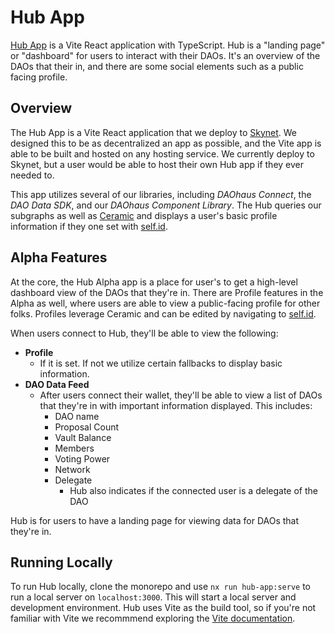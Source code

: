 # Hub App

[Hub App](./hub-app/) is a Vite React application with TypeScript. Hub is a "landing page" or "dashboard" for users to interact with their DAOs. It's an overview of the DAOs that their in, and there are some social elements such as a public facing profile.

## Overview

The Hub App is a Vite React application that we deploy to [Skynet](https://skynetlabs.com/). We designed this to be as decentralized an app as possible, and the Vite app is able to be built and hosted on any hosting service. We currently deploy to Skynet, but a user would be able to host their own Hub app if they ever needed to.

This app utilizes several of our libraries, including _DAOhaus Connect_, the _DAO Data SDK_, and our _DAOhaus Component Library_. The Hub queries our subgraphs as well as [Ceramic](https://ceramic.network/) and displays a user's basic profile information if they one set with [self.id](https://self.id/).

## Alpha Features

At the core, the Hub Alpha app is a place for user's to get a high-level dashboard view of the DAOs that they're in. There are Profile features in the Alpha as well, where users are able to view a public-facing profile for other folks. Profiles leverage Ceramic and can be edited by navigating to [self.id](https://self.id/).

When users connect to Hub, they'll be able to view the following:

- **Profile**
  - If it is set. If not we utilize certain fallbacks to display basic information.
- **DAO Data Feed**
  - After users connect their wallet, they'll be able to view a list of DAOs that they're in with important information displayed. This includes:
    - DAO name
    - Proposal Count
    - Vault Balance
    - Members
    - Voting Power
    - Network
    - Delegate
      - Hub also indicates if the connected user is a delegate of the DAO

Hub is for users to have a landing page for viewing data for DAOs that they're in.

## Running Locally

To run Hub locally, clone the monorepo and use `nx run hub-app:serve` to run a local server on `localhost:3000`. This will start a local server and development environment. Hub uses Vite as the build tool, so if you're not familiar with Vite we recommmend exploring the [Vite documentation](https://vitejs.dev/guide/).
